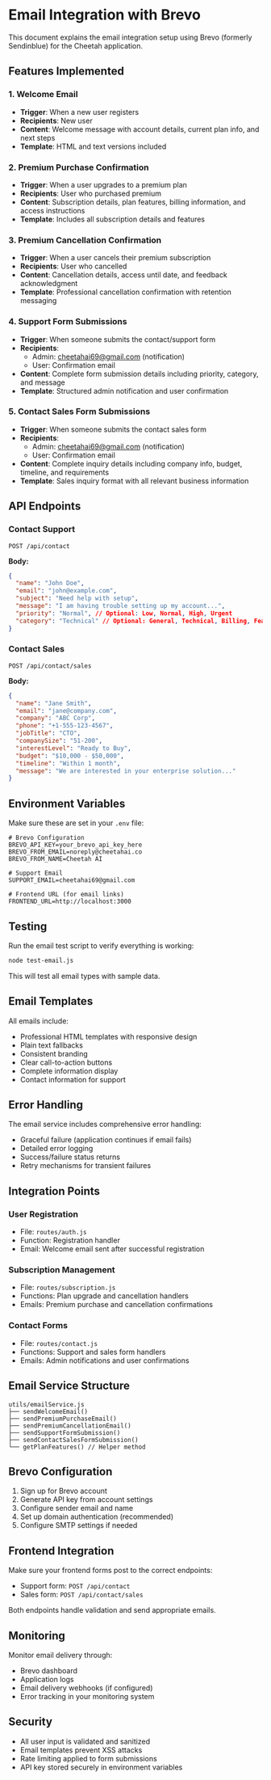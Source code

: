 # Email Integration with Brevo

This document explains the email integration setup using Brevo (formerly Sendinblue) for the Cheetah application.

## Features Implemented

### 1. Welcome Email
- **Trigger**: When a new user registers
- **Recipients**: New user
- **Content**: Welcome message with account details, current plan info, and next steps
- **Template**: HTML and text versions included

### 2. Premium Purchase Confirmation
- **Trigger**: When a user upgrades to a premium plan
- **Recipients**: User who purchased premium
- **Content**: Subscription details, plan features, billing information, and access instructions
- **Template**: Includes all subscription details and features

### 3. Premium Cancellation Confirmation
- **Trigger**: When a user cancels their premium subscription
- **Recipients**: User who cancelled
- **Content**: Cancellation details, access until date, and feedback acknowledgment
- **Template**: Professional cancellation confirmation with retention messaging

### 4. Support Form Submissions
- **Trigger**: When someone submits the contact/support form
- **Recipients**: 
  - Admin: cheetahai69@gmail.com (notification)
  - User: Confirmation email
- **Content**: Complete form submission details including priority, category, and message
- **Template**: Structured admin notification and user confirmation

### 5. Contact Sales Form Submissions
- **Trigger**: When someone submits the contact sales form
- **Recipients**: 
  - Admin: cheetahai69@gmail.com (notification)
  - User: Confirmation email
- **Content**: Complete inquiry details including company info, budget, timeline, and requirements
- **Template**: Sales inquiry format with all relevant business information

## API Endpoints

### Contact Support
```
POST /api/contact
```
**Body:**
```json
{
  "name": "John Doe",
  "email": "john@example.com",
  "subject": "Need help with setup",
  "message": "I am having trouble setting up my account...",
  "priority": "Normal", // Optional: Low, Normal, High, Urgent
  "category": "Technical" // Optional: General, Technical, Billing, Feature Request, Bug Report
}
```

### Contact Sales
```
POST /api/contact/sales
```
**Body:**
```json
{
  "name": "Jane Smith",
  "email": "jane@company.com",
  "company": "ABC Corp",
  "phone": "+1-555-123-4567",
  "jobTitle": "CTO",
  "companySize": "51-200",
  "interestLevel": "Ready to Buy",
  "budget": "$10,000 - $50,000",
  "timeline": "Within 1 month",
  "message": "We are interested in your enterprise solution..."
}
```

## Environment Variables

Make sure these are set in your `.env` file:

```env
# Brevo Configuration
BREVO_API_KEY=your_brevo_api_key_here
BREVO_FROM_EMAIL=noreply@cheetahai.co
BREVO_FROM_NAME=Cheetah AI

# Support Email
SUPPORT_EMAIL=cheetahai69@gmail.com

# Frontend URL (for email links)
FRONTEND_URL=http://localhost:3000
```

## Testing

Run the email test script to verify everything is working:

```bash
node test-email.js
```

This will test all email types with sample data.

## Email Templates

All emails include:
- Professional HTML templates with responsive design
- Plain text fallbacks
- Consistent branding
- Clear call-to-action buttons
- Complete information display
- Contact information for support

## Error Handling

The email service includes comprehensive error handling:
- Graceful failure (application continues if email fails)
- Detailed error logging
- Success/failure status returns
- Retry mechanisms for transient failures

## Integration Points

### User Registration
- File: `routes/auth.js`
- Function: Registration handler
- Email: Welcome email sent after successful registration

### Subscription Management
- File: `routes/subscription.js`
- Functions: Plan upgrade and cancellation handlers
- Emails: Premium purchase and cancellation confirmations

### Contact Forms
- File: `routes/contact.js`
- Functions: Support and sales form handlers
- Emails: Admin notifications and user confirmations

## Email Service Structure

```
utils/emailService.js
├── sendWelcomeEmail()
├── sendPremiumPurchaseEmail()
├── sendPremiumCancellationEmail()
├── sendSupportFormSubmission()
├── sendContactSalesFormSubmission()
└── getPlanFeatures() // Helper method
```

## Brevo Configuration

1. Sign up for Brevo account
2. Generate API key from account settings
3. Configure sender email and name
4. Set up domain authentication (recommended)
5. Configure SMTP settings if needed

## Frontend Integration

Make sure your frontend forms post to the correct endpoints:
- Support form: `POST /api/contact`
- Sales form: `POST /api/contact/sales`

Both endpoints handle validation and send appropriate emails.

## Monitoring

Monitor email delivery through:
- Brevo dashboard
- Application logs
- Email delivery webhooks (if configured)
- Error tracking in your monitoring system

## Security

- All user input is validated and sanitized
- Email templates prevent XSS attacks
- Rate limiting applied to form submissions
- API key stored securely in environment variables

